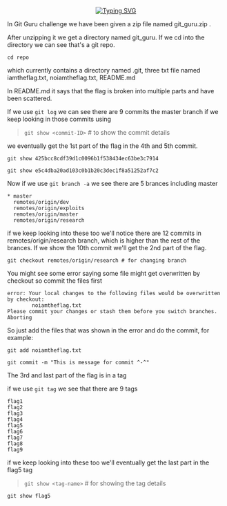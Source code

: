 <p align="center"><a href="https://git.io/typing-svg"><img src="https://readme-typing-svg.herokuapp.com?font=Pixelify+Sans&size=25&pause=1000&color=0CF730&center=true&random=false&width=435&lines=Official+writeup+of+Git+Guru" alt="Typing SVG" /></a></p>


In Git Guru challenge we have been given a zip file named git_guru.zip .


After unzipping it we get a directory named git_guru. If we cd into the directory we can see that's a git repo.

```
cd repo
```
which currently contains a directory named .git, three txt file named iamtheflag.txt, noiamtheflag.txt, README.md

In README.md it says that the flag is broken into multiple parts and have been scattered.

If we use  ``` git log ```  we can see there are 9 commits the master branch if we keep looking in those commits using 

> ```git show <commit-ID>```    # to show the commit details

 we eventually get the 1st part of the flag in the 4th and 5th commit.
```
git show 425bcc8cdf39d1c0096b1f538434ec63be3c7914
```
```
git show e5c4dba20ad103c0b1b20c3dec1f8a51252af7c2
```
Now if we use ```git branch -a``` we see there are 5 brances including master
```
* master
  remotes/origin/dev
  remotes/origin/exploits
  remotes/origin/master
  remotes/origin/research
```


if we keep looking into these too we'll notice there are 12 commits in remotes/origin/research branch, which is higher than the rest of the brances.
If we show the 10th commit we'll get the 2nd part of the flag.
```
git checkout remotes/origin/research # for changing branch
```
You might see some error saying some file might get overwritten by checkout so commit the files first
```
error: Your local changes to the following files would be overwritten by checkout:
        noiamtheflag.txt
Please commit your changes or stash them before you switch branches.
Aborting
```
So just add the files that was shown in the error and do the commit, for example:
```
git add noiamtheflag.txt
```
```
git commit -m "This is message for commit ^-^"
```
The 3rd and last part of the flag is in a tag

if we use ```git tag``` we see that there are 9 tags
```
flag1
flag2
flag3
flag4
flag5
flag6
flag7
flag8
flag9
```

if we keep looking into these too we'll eventually get the last part in the flag5 tag

> ```git show <tag-name>```   # for showing the tag details
```
git show flag5
```

